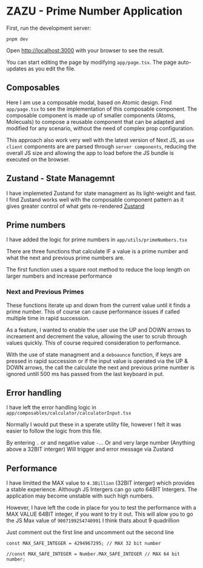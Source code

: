 # ZAZU - Prime Number Application

First, run the development server:

```
pnpm dev

```

Open [http://localhost:3000](http://localhost:3000) with your browser to see the result.

You can start editing the page by modifying `app/page.tsx`. The page auto-updates as you edit the file.

## Composables

Here I am use a composable modal, based on Atomic design. Find `app/page.tsx` to see the implementation of this composable component. The composable component is made up of smaller components (Atoms, Molecuals) to compose a reusable component that can be adapted and modified for any scenario, without the need of complex prop configuration.

This approach also work very well with the latest version of Next JS, as `use client` components are are parsed through `server components`, reducing the overall JS size and allowing the app to load before the JS bundle is executed on the browser.

## Zustand - State Managemnt

I have implemeted Zustand for state managment as its light-weight and fast. I find Zustand works well with the composable component pattern as it gives greater control of what gets re-rendered [Zustand](https://docs.pmnd.rs/zustand/getting-started/introduction)

## Prime numbers

I have added the logic for prime numbers in `app/utils/primeNumbers.tsx`

There are three functions that calculate IF a value is a prime number and what the next and previous prime numbers are.

The first function uses a square root method to reduce the loop length on larger numbers and increase performance

### Next and Previous Primes

These functions iterate up and down from the current value until it finds a prime number. This of course can cause performance issues if called multiple time in rapid succession.

As a feature, I wanted to enable the user use the UP and DOWN arrows to increament and decrement the value, allowing the user to scrub through values quickly. This of course required consideration to performance.

With the use of state managment and a `deboaunce` function, if keys are pressed in rapid succession or if the input value is operated via the UP & DOWN arrows, the call the calculate the next and previous prime number is ignored untill 500 ms has passed from the last keyboard in put.

## Error handling

I have left the error handling logic in `app/composables/calculator/calculatorInput.tsx`

Normally I would put these in a sperate utility file, however I felt it was easier to follow the logic from this file.

By entering `.` or and negative value `-`... Or and very large number (Anything above a 32BIT interger) Will trigger and error message via Zustand

## Performance

I have limitted the MAX value to `4.3Billion` (32BIT interger) which provides a stable experience. Although JS Intergers can go upto 64BIT Intergers. The application may become unstable with such high numbers.

However, I have left the code in place for you to test the performance with a MAX VALUE 64BIT integer, if you want to try it out. This will alow you to go the JS Max value of `9007199254740991` I think thats about 9 quadrillion

Just comment out the first line and uncomment out the second line

```
const MAX_SAFE_INTEGER = 4294967295; // MAX 32 bit number

//const MAX_SAFE_INTEGER = Number.MAX_SAFE_INTEGER // MAX 64 bit number;
```
